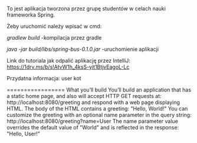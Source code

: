 To jest aplikacja tworzona przez grupę studentów w celach nauki frameworka Spring.

Żeby uruchomić należy wpisać w cmd:

_gradlew build_ -kompilacja przez gradle

_java -jar build/libs/spring-bus-0.1.0.jar_ -uruchomienie aplikacji

Link do tutoriala jak odpalić aplikację przez IntelliJ:
https://1drv.ms/b/s!AtvW1h_4ksS-yit1BtjvEagoL-Lc

Przydatna informacja:
user
kot

=================
What you’ll build
You’ll build an application that has a static home page, and also will accept HTTP GET requests at:
http://localhost:8080/greeting
and respond with a web page displaying HTML. The body of the HTML contains a greeting:
"Hello, World!"
You can customize the greeting with an optional name parameter in the query string:
http://localhost:8080/greeting?name=User
The name parameter value overrides the default value of "World" and is reflected in the response:
"Hello, User!"

